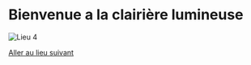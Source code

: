 # Bienvenue a la clairière lumineuse

![Lieu 4](https://raw.githubusercontent.com/WilsonUCA/Labyrinthe-sens-dessus-dessous/refs/heads/main/lieu%204%205%206/clairi%C3%A8re%20lumineuse.webp)  <!-- Assure-toi d'avoir téléversé l'image à ce chemin -->

[Aller au lieu suivant]()
